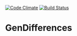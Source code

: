 [![Code Climate](https://codeclimate.com/github/antonazgarovich/project-lvl2-s13/badges/gpa.svg)](https://codeclimate.com/github/antonazgarovich/project-lvl2-s13) [![Build Status](https://travis-ci.org/antonazgarovich/project-lvl2-s13.svg?branch=master)](https://travis-ci.org/antonazgarovich/project-lvl2-s13)

# GenDifferences
